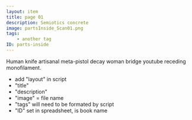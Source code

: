 ```yaml
---
layout: item
title: page 01
description: Semiotics concrete
image: partsInside_Scan01.png
tags:
    - another tag
ID: parts-inside
---
```


Human knife artisanal meta-pistol decay woman bridge youtube receding monofilament. 
- add "layout" in script
- "title" 
- "description"
- "image" = file name
- "tags" will need to be formated by script
- "ID" set in spreadsheet, is book name